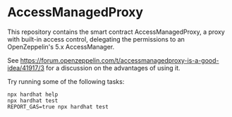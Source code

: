 # AccessManagedProxy

This repository contains the smart contract AccessManagedProxy, a proxy with built-in access control, delegating the
permissions to an OpenZeppelin's 5.x AccessManager.

See https://forum.openzeppelin.com/t/accessmanagedproxy-is-a-good-idea/41917/3 for a discussion on the advantages of
using it.

Try running some of the following tasks:

```shell
npx hardhat help
npx hardhat test
REPORT_GAS=true npx hardhat test
```
